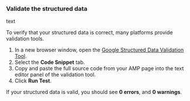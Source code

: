 ### Validate the structured data

text

To verify that your structured data is correct, many platforms provide validation tools.

1.  In a new browser window, open the [Google Structured Data Validation Tool](https://developers.google.com/structured-data/testing-tool/).
2.  Select the **Code Snippet** tab.
3.  Copy and paste the full source code from your AMP page into the text editor panel of the validation tool.
3.  Click **Run Test**.

If your structured data is valid, you should see **0 errors**, and **0 warnings**.
